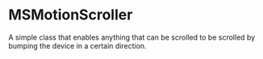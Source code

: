 MSMotionScroller
================

A simple class that enables anything that can be scrolled to be scrolled by bumping the device in a certain direction.
